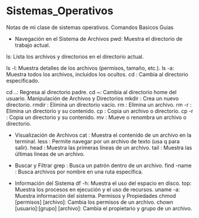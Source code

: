 # Sistemas_Operativos
Notas de mi clase de sistemas operativos.
Comandos Basicos Guias

- Navegación en el Sistema de Archivos
 pwd: Muestra el directorio de trabajo actual.

ls: Lista los archivos y directorios en el directorio actual.

ls -l: Muestra detalles de los archivos (permisos, tamaño, etc.).
ls -a: Muestra todos los archivos, incluidos los ocultos.
cd : Cambia al directorio especificado.

cd ..: Regresa al directorio padre.
cd ~: Cambia al directorio home del usuario.
Manipulación de Archivos y Directorios
mkdir : Crea un nuevo directorio.
rmdir : Elimina un directorio vacío.
rm : Elimina un archivo.
rm -r : Elimina un directorio y su contenido.
cp : Copia un archivo o directorio.
cp -r : Copia un directorio y su contenido.
mv : Mueve o renombra un archivo o directorio.

- Visualización de Archivos
cat : Muestra el contenido de un archivo en la terminal.
less : Permite navegar por un archivo de texto (usa q para salir).
head : Muestra las primeras líneas de un archivo.
tail : Muestra las últimas líneas de un archivo.

- Buscar y Filtrar
grep : Busca un patrón dentro de un archivo.
find  -name : Busca archivos por nombre en una ruta específica.

- Información del Sistema
df -h: Muestra el uso del espacio en disco.
top: Muestra los procesos en ejecución y el uso de recursos.
uname -a: Muestra información del sistema.
Permisos y Propiedades
chmod [permisos] [archivo]: Cambia los permisos de un archivo.
chown [usuario]:[grupo] [archivo]: Cambia el propietario y grupo de un archivo.
